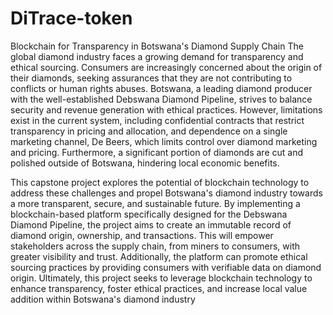 # DiTrace-token
Blockchain for Transparency in Botswana's Diamond Supply Chain 
The global diamond industry faces a growing demand for transparency and ethical sourcing. Consumers are increasingly concerned about the origin of their diamonds, seeking assurances that they are not contributing to conflicts or human rights abuses. Botswana, a leading diamond producer with the well-established Debswana Diamond Pipeline, strives to balance security and revenue generation with ethical practices. However, limitations exist in the current system, including confidential contracts that restrict transparency in pricing and allocation, and dependence on a single marketing channel, De Beers, which limits control over diamond marketing and pricing. Furthermore, a significant portion of diamonds are cut and polished outside of Botswana, hindering local economic benefits.

This capstone project explores the potential of blockchain technology to address these challenges and propel Botswana's diamond industry towards a more transparent, secure, and sustainable future. By implementing a blockchain-based platform specifically designed for the Debswana Diamond Pipeline, the project aims to create an immutable record of diamond origin, ownership, and transactions. This will empower stakeholders across the supply chain, from miners to consumers, with greater visibility and trust. Additionally, the platform can promote ethical sourcing practices by providing consumers with verifiable data on diamond origin. Ultimately, this project seeks to leverage blockchain technology to enhance transparency, foster ethical practices, and increase local value addition within Botswana's diamond industry

